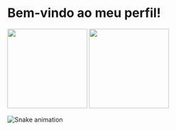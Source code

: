 # Bem-vindo ao meu perfil!
<div>
   <img height="180em" src="https://github-readme-stats.vercel.app/api?username=meinegabriel&show_icons=true&theme=tokyonight&include_all_commits=true&count_private=true"/>
   <img height="180em" src="https://github-readme-stats.vercel.app/api/top-langs/?username=\meinegabriel&layout=compact&langs_count=6&theme=tokyonight"/>

</div>

   ![Snake animation](https://github.com/devemdobro/devemdobro/blob/output/github-contribution-grid-snake.svg)

</div>

